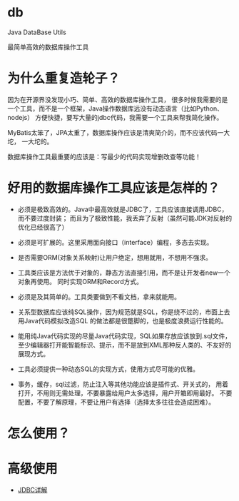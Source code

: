 # db
Java DataBase Utils

最简单高效的数据库操作工具

# 为什么重复造轮子？
因为在开源界没发现小巧、简单、高效的数据库操作工具，
很多时候我需要的是一个工具，而不是一个框架，Java操作数据库远没有动态语言（比如Python、nodejs）
方便快捷，要写大量的jdbc代码，我需要一个工具来帮我简化操作。

MyBatis太笨了，JPA太重了，数据库操作应该是清爽简介的，而不应该代码一大坨，
一大坨的。

数据库操作工具最重要的应该是：写最少的代码实现增删改查等功能！


# 好用的数据库操作工具应该是怎样的？
- 必须是极致高效的。Java中最高效就是JDBC了，工具应该直接调用JDBC，而不要过度封装；
而且为了极致性能，我丢弃了反射（虽然可能JDK对反射的优化已经很高了）

- 必须是可扩展的。这里采用面向接口（interface）编程，多态去实现。

- 是否需要ORM(对象关系映射)让用户绝定，想用就用，不想用不强求。

- 工具类应该是方法优于对象的，静态方法直接引用，而不是让开发者new一个对象再使用。
同时实现ORM和Record方式。

- 必须是及其简单的。工具类要做到不看文档，拿来就能用。

- 关系型数据库应该纯SQL操作，因为规范就是SQL，你是绕不过的，市面上去用Java代码模拟改造SQL
的做法都是很蹩脚的，也是极度浪费运行性能的。

- 能用纯Java代码实现的尽量Java代码实现，SQL如果存放应该放到.sql文件，
至少编辑器打开能智能标识、提示，而不是放到XML那种反人类的、不友好的展现方式。

- 工具必须提供一种动态SQL的实现方式，使用方式尽可能的优雅。

- 事务，缓存，sql过滤，防止注入等其他功能应该是插件式、开关式的，
用着打开，不用则无需处理，不要暴露给用户太多选择，用户开箱即用最好。
不要配置，不要了解原理，不要让用户有选择（选择太多往往会造成困难）。

# 怎么使用？


# 高级使用
- [JDBC详解](jdbc.md)




